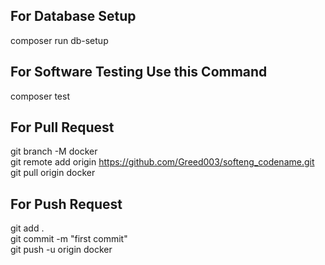 ## For Database Setup
composer run db-setup

## For Software Testing Use this Command
composer test

## For Pull Request
git branch -M docker \
git remote add origin https://github.com/Greed003/softeng_codename.git \
git pull origin docker

## For Push Request
git add . \
git commit -m "first commit" \
git push -u origin docker